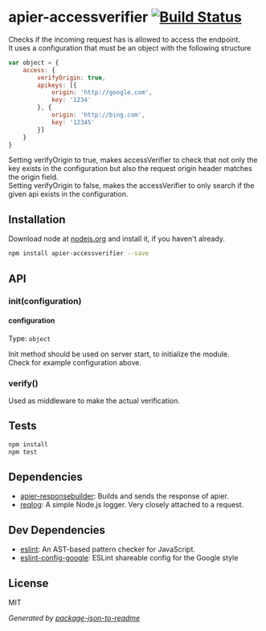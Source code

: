 # apier-accessverifier [![Build Status](https://travis-ci.org/Knorcedger/apier-accessverifier.png?branch=master)](https://travis-ci.org/Knorcedger/apier-accessverifier)

Checks if the incoming request has is allowed to access the endpoint.  
It uses a configuration that must be an object with the following structure

```js
var object = {
	access: {
		verifyOrigin: true,
		apikeys: [{
			origin: 'http://google.com',
			key: '1234'
		}, {
			origin: 'http://bing.com',
			key: '12345'
		}]
	}
}
```

Setting verifyOrigin to true, makes accessVerifier to check that not only the key exists in the configuration but also the request origin header matches the origin field.  
Setting verifyOrigin to false, makes the accessVerifier to only search if the given api exists in the configuration.

## Installation

Download node at [nodejs.org](http://nodejs.org) and install it, if you haven't already.

```sh
npm install apier-accessverifier --save
```

## API

### init(configuration)

#### configuration  

Type: `object`

Init method should be used on server start, to initialize the module.  
Check for example configuration above.

### verify()

Used as middleware to make the actual verification.

## Tests

```sh
npm install
npm test
```

## Dependencies

- [apier-responsebuilder](https://github.com/Knorcedger/apier-responsebuilder): Builds and sends the response of apier.
- [reqlog](https://github.com/Knorcedger/reqlog): A simple Node.js logger. Very closely attached to a request.

## Dev Dependencies

- [eslint](https://github.com/eslint/eslint): An AST-based pattern checker for JavaScript.
- [eslint-config-google](https://github.com/google/eslint-config-google): ESLint shareable config for the Google style


## License

MIT

_Generated by [package-json-to-readme](https://github.com/zeke/package-json-to-readme)_

